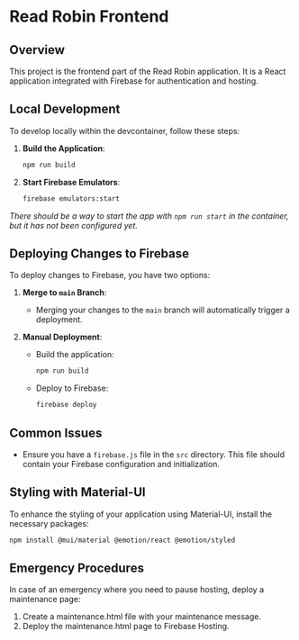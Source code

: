 # Read Robin Frontend

## Overview

This project is the frontend part of the Read Robin application. It is a React application integrated with Firebase for authentication and hosting.

## Local Development

To develop locally within the devcontainer, follow these steps:

1. **Build the Application**:

   ```sh
   npm run build
   ```

2. **Start Firebase Emulators**:
   ```sh
   firebase emulators:start
   ```

_There should be a way to start the app with `npm run start` in the container, but it has not been configured yet._

## Deploying Changes to Firebase

To deploy changes to Firebase, you have two options:

1. **Merge to `main` Branch**:

   - Merging your changes to the `main` branch will automatically trigger a deployment.

2. **Manual Deployment**:
   - Build the application:
     ```sh
     npm run build
     ```
   - Deploy to Firebase:
     ```sh
     firebase deploy
     ```

## Common Issues

- Ensure you have a `firebase.js` file in the `src` directory. This file should contain your Firebase configuration and initialization.

## Styling with Material-UI

To enhance the styling of your application using Material-UI, install the necessary packages:

```sh
npm install @mui/material @emotion/react @emotion/styled
```

## Emergency Procedures

In case of an emergency where you need to pause hosting, deploy a maintenance page:

1. Create a maintenance.html file with your maintenance message.
2. Deploy the maintenance.html page to Firebase Hosting.
